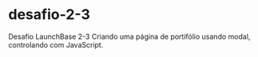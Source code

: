 # desafio-2-3
Desafio LaunchBase 2-3
Criando uma página de portifólio usando modal, controlando com JavaScript.
